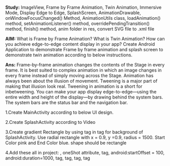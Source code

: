 **Study:**
ImageView, Frame by Frame Animation, Twin Animation, Immersive Mode, Display Edge to Edge, SplashScreen, AnimationDrawable, onWindowFocusChanged() Method, AnimationUtils class, loadAnimation() method, setAnimationListener() method, overridePendingTransition() method, finish() method, anim folder in res, convert SVG file to .xml file

**AIM:**
What is Frame by Frame Animation? What is Twin Animation? How can you achieve edge-to-edge content display in your app?  Create Android Application to demonstrate Frame by frame animation and splash screen to demonstrate twin animation according to below instructions.

**Ans:**
Frame-by-frame animation changes the contents of the Stage in every frame. It is best suited to complex animation in which an image changes in every frame instead of simply moving across the Stage.
Animation has always been about the illusion of movement. Tweening is a major part of making that illusion look real. Tweening in animation is a short for inbetweening.
You can make your app display edge-to-edge—using the entire width and height of the display—by drawing behind the system bars. The system bars are the status bar and the navigation bar.

1.Create MainActivity according to below UI design.

2.Create SplashActivity according to Video

3.Create gradient Rectangle by using <gradient> tag in <shape> tag for background of SplashActivity. Use radial rectangle with x = 0.9, y =0.9, radius = 1500. Start Color pink and End Color blue. shape should be rectangle

4.Add these all in project: <animation-list>, oneShot attribute, <set> tag, android:startOffset = 100, android:duration=1000, <scale> tag, <translate> tag, <rotate> tag, <alpha> tag
